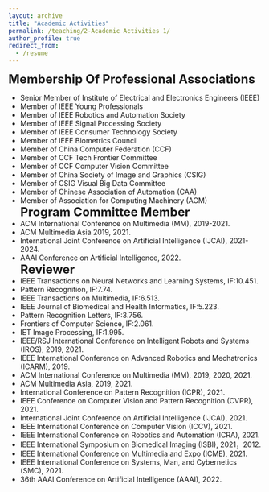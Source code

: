 ```yaml
---
layout: archive
title: "Academic Activities"
permalink: /teaching/2-Academic Activities 1/
author_profile: true
redirect_from:
  - /resume
---
```

<font size=5>**Membership Of Professional Associations**</font>
* Senior Member of Institute of Electrical and Electronics Engineers (IEEE) 
* Member of IEEE Young Professionals
* Member of IEEE Robotics and Automation Society
* Member of IEEE Signal Processing Society
* Member of IEEE Consumer Technology Society   
* Member of IEEE Biometrics Council  
* Member of China Computer Federation (CCF)
* Member of CCF Tech Frontier Committee
* Member of CCF Computer Vision Committee
* Member of China Society of Image and Graphics (CSIG) 
* Member of CSIG Visual Big Data Committee
* Member of Chinese Association of Automation (CAA)
* Member of Association for Computing Machinery (ACM)  
<font size=5>**Program Committee Member**</font>  
* ACM International Conference on Multimedia (MM), 2019-2021.
* ACM Multimedia Asia 2019, 2021.
* International Joint Conference on Artificial Intelligence (IJCAI), 2021-2024.
* AAAI Conference on Artificial Intelligence, 2022.  
<font size=5>**Reviewer**</font>  
* IEEE Transactions on Neural Networks and Learning Systems, IF:10.451.
* Pattern Recognition, IF:7.74.
* IEEE Transactions on Multimedia, IF:6.513.
* IEEE Journal of Biomedical and Health Informatics, IF:5.223.
* Pattern Recognition Letters, IF:3.756. 
* Frontiers of Computer Science, IF:2.061.
* IET Image Processing, IF:1.995.
* IEEE/RSJ International Conference on Intelligent Robots and Systems (IROS), 2019, 2021.
* IEEE International Conference on Advanced Robotics and Mechatronics (ICARM), 2019.
* ACM International Conference on Multimedia (MM), 2019, 2020, 2021.
* ACM Multimedia Asia, 2019, 2021.
* International Conference on Pattern Recognition (ICPR), 2021.
* IEEE Conference on Computer Vision and Pattern Recognition (CVPR), 2021.
* International Joint Conference on Artificial Intelligence (IJCAI), 2021.
* IEEE International Conference on Computer Vision (ICCV), 2021.
* IEEE International Conference on Robotics and Automation (ICRA), 2021.
* IEEE International Symposium on Biomedical Imaging (ISBI), 2021，2012.
* IEEE International Conference on Multimedia and Expo (ICME), 2021.
* IEEE International Conference on Systems, Man, and Cybernetics (SMC), 2021.
* 36th AAAI Conference on Artificial Intelligence (AAAI), 2022. 
